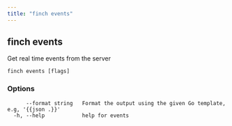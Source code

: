 ```yaml
---
title: "finch events"
---
```

## finch events

Get real time events from the server

```
finch events [flags]
```

### Options
```
      --format string   Format the output using the given Go template, e.g, '{{json .}}'
  -h, --help            help for events
```
